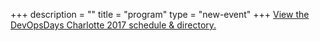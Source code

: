 +++
description = ""
title = "program"
type = "new-event"
+++
<a id="sched-embed" href="http://devopsdayscharlotte2017.sched.com/">View the DevOpsDays Charlotte 2017 schedule & directory.</a><script type="text/javascript" src="//devopsdayscharlotte2017.sched.com/js/embed.js"></script>